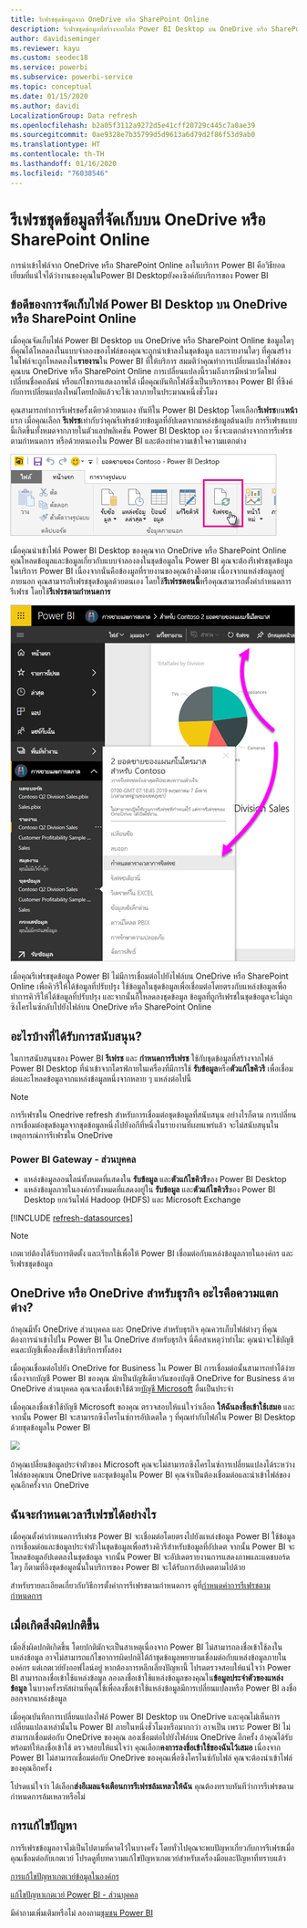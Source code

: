 ```yaml
---
title: รีเฟรชชุดข้อมูลจาก OneDrive หรือ SharePoint Online
description: รีเฟรชชุดข้อมูลที่สร้างจากไฟล์ Power BI Desktop บน OneDrive หรือ SharePoint Online
author: davidiseminger
ms.reviewer: kayu
ms.custom: seodec18
ms.service: powerbi
ms.subservice: powerbi-service
ms.topic: conceptual
ms.date: 01/15/2020
ms.author: davidi
LocalizationGroup: Data refresh
ms.openlocfilehash: b2a05f3112a9272d5e41cff20729c445c7a0ae39
ms.sourcegitcommit: 0ae9328e7b35799d5d9613a6d79d2f86f53d9ab0
ms.translationtype: HT
ms.contentlocale: th-TH
ms.lasthandoff: 01/16/2020
ms.locfileid: "76038546"
---
```

# <a name="refresh-a-dataset-stored-on-onedrive-or-sharepoint-online"></a>รีเฟรชชุดข้อมูลที่จัดเก็บบน OneDrive หรือ SharePoint Online
การนำเข้าไฟล์จาก OneDrive หรือ SharePoint Online ลงในบริการ Power BI คือวิธียอดเยี่ยมที่แน่ใจได้ว่างานของคุณในPower BI Desktopยังคงซิงค์กับบริการของ Power BI

## <a name="advantages-of-storing-a-power-bi-desktop-file-on-onedrive-or-sharepoint-online"></a>ข้อดีของการจัดเก็บไฟล์ Power BI Desktop บน OneDrive หรือ SharePoint Online
เมื่อคุณจัดเก็บไฟล์ Power BI Desktop บน OneDrive หรือ SharePoint Online ข้อมูลใดๆ ที่คุณได้โหลดลงในแบบจำลองของไฟล์ของคุณจะถูกนำเข้าลงในชุดข้อมูล และรายงานใดๆ ที่คุณสร้างในไฟล์จะถูกโหลดลงใน**รายงาน**ใน Power BI ที่ให้บริการ สมมติว่าคุณทำการเปลี่ยนแปลงไฟล์ของคุณบน OneDrive หรือ SharePoint Online การเปลี่ยนแปลงนี้รวมถึงการมีหน่วยวัดใหม่ เปลี่ยนชื่อคอลัมน์ หรือแก้ไขการแสดงภาพได้ เมื่อคุณบันทึกไฟล์ซึ่งเป็นบริการของ Power BI ที่ซิงค์กับการเปลี่ยนแปลงใหม่โดยปกติแล้วจะใช้เวลาภายในประมาณหนึ่งชั่วโมง

คุณสามารถทำการรีเฟรชครั้งเดียวด้วยตนเอง ทันทีใน Power BI Desktop โดยเลือก**รีเฟรช**บน**หน้า**แรก เมื่อคุณเลือก **รีเฟรช**เท่ากับว่าคุณรีเฟรชด้วยข้อมูลที่อัปเดตจากแหล่งข้อมูลต้นฉบับ การรีเฟรชแบบนี้เกิดขึ้นทั้งหมดจากภายในตัวแอปพลิเคชัน Power BI Desktop เอง ซึ่งจะแตกต่างจากการรีเฟรชตามกำหนดการ หรือด้วยตนเองใน Power BI และต้องทำความเข้าใจความแตกต่าง

![](media/refresh-desktop-file-onedrive/pbix-refresh.png)

เมื่อคุณนำเข้าไฟล์ Power BI Desktop ของคุณจาก OneDrive หรือ SharePoint Online คุณโหลดข้อมูลและข้อมูลเกี่ยวกับแบบจำลองลงในชุดข้อมูลใน Power BI คุณจะต้องรีเฟรชชุดข้อมูลในบริการ Power BI เนื่องจากนั่นคือข้องมูลที่รายงานของคุณอ้างอิงตาม เนื่องจากแหล่งข้อมูลอยู่ภายนอก คุณสามารถรีเฟรชชุดข้อมูลด้วยตนเอง โดยใช้**รีเฟรชตอนนี้**หรือคุณสามารถตั้งค่ากำหนดการรีเฟรช โดยใช้**รีเฟรชตามกำหนดการ** 

![](media/refresh-desktop-file-onedrive/powerbi-service-refresh.png)

เมื่อคุณรีเฟรชชุดข้อมูล Power BI ไม่มีการเชื่อมต่อไปยังไฟล์บน OneDrive หรือ SharePoint Online เพื่อคิวรีให้ได้ข้อมูลที่ปรับปรุง ใช้ข้อมูลในชุดข้อมูลเพื่อเชื่อมต่อโดยตรงกับแหล่งข้อมูลเพื่อทำการคิวรีให้ได้ข้อมูลที่ปรับปรุง และจากนั้นก็โหลดลงชุดข้อมูล ข้อมูลที่ถูกรีเฟรชในชุดข้อมูลจะไม่ถูกซิงโครไนซ์กลับไปยังไฟล์บน OneDrive หรือ SharePoint Online

## <a name="whats-supported"></a>อะไรบ้างที่ได้รับการสนับสนุน?
ในการสนับสนุนของ Power BI **รีเฟรช** และ **กำหนดการรีเฟรช** ใช้กับชุดข้อมูลที่สร้างจากไฟล์ Power BI Desktop ที่นำเข้าจากไดรฟ์ภายในเครื่องที่มีการใช้ **รับข้อมูล**หรือ**ตัวแก้ไขคิวรี** เพื่อเชื่อมต่อและโหลดข้อมูลจากแหล่งข้อมูลหนึ่งจากหลาย ๆ แหล่งต่อไปนี้

> [!NOTE]
> การรีเฟรชใน Onedrive refresh สำหรับการเชื่อมต่อชุดข้อมูลที่สนับสนุน อย่างไรก็ตาม การเปลี่ยนการเชื่อมต่อชุดข้อมูลจากชุดข้อมูลหนึ่งไปยังอกีที่หนึ่งในรายงานที่เผยแพร่แล้ว จะไม่สนับสนุนในเหตุการณ์การรีเฟรชใน OneDrive

### <a name="power-bi-gateway---personal"></a>Power BI Gateway - ส่วนบุคคล
* แหล่งข้อมูลออนไลน์ทั้งหมดที่แสดงใน **รับข้อมูล** และ**ตัวแก้ไขคิวรี**ของ Power BI Desktop
* แหล่งข้อมูลภายในองค์กรทั้งหมดที่แสดงอยู่ใน **รับข้อมูล** และ**ตัวแก้ไขคิวรี**ของ Power BI Desktop ยกเว้นไฟล์ Hadoop (HDFS) และ Microsoft Exchange

<!-- Refresh Data sources-->
[!INCLUDE [refresh-datasources](./includes/refresh-datasources.md)]

> [!NOTE]
> เกตเวย์ต้องได้รับการติดตั้ง และเรียกใช้เพื่อให้ Power BI เชื่อมต่อกับแหล่งข้อมูลภายในองค์กร และรีเฟรชชุดข้อมูล
> 
> 

## <a name="onedrive-or-onedrive-for-business-whats-the-difference"></a>OneDrive หรือ OneDrive สำหรับธุรกิจ อะไรคือความแตกต่าง?
ถ้าคุณมีทั้ง OneDrive ส่วนบุคคล และ OneDrive สำหรับธุรกิจ คุณควรเก็บไฟล์ต่างๆ ที่คุณต้องการนำเข้าไปใน Power BI ใน OneDrive สำหรับธุรกิจ นี่คือสาเหตุว่าทำไม: คุณน่าจะใช้บัญชีคนละบัญชีเพื่อลงชื่อเข้าใช้บริการทั้งสอง

เมื่อคุณเชื่อมต่อไปยัง OneDrive for Business ใน Power BI การเชื่อมต่อนั้นสามารถทำได้ง่ายเนื่องจากบัญชี Power BI ของคุณ  มักเป็นบัญชีเดียวกันของบัญชี OneDrive for Business ด้วย OneDrive ส่วนบุคคล คุณจะลงชื่อเข้าใช้ด้วย[บัญชี Microsoft](https://account.microsoft.com) อื่นเป็นประจำ

เมื่อคุณลงชื่อเข้าใช้บัญชี Microsoft ของคุณ ตรวจสอบให้แน่ใจว่าเลือก **ให้ฉันลงชื่อเข้าใช้เสมอ** และจากนั้น Power BI จะสามารถซิงโครไนซ์การอัปเดตใด ๆ ที่คุณทำกับไฟล์ใน Power BI Desktop ด้วยชุดข้อมูลใน Power BI

![](media/refresh-desktop-file-onedrive/refresh_signin_keepmesignedin.png)

ถ้าคุณเปลี่ยนข้อมูลประจำตัวของ Microsoft คุณจะไม่สามารถซิงโครไนซ์การเปลี่ยนแปลงได้ระหว่างไฟล์ของคุณบน OneDrive และชุดข้อมูลใน Power BI คุณจำเป็นต้องเชื่อมต่อและนำเข้าไฟล์ของคุณอีกครั้งจาก OneDrive

## <a name="how-do-i-schedule-refresh"></a>ฉันจะกำหนดเวลารีเฟรชได้อย่างไร
เมื่อคุณตั้งค่ากำหนดการรีเฟรช Power BI จะเชื่อมต่อโดยตรงไปยังแหล่งข้อมูล Power BI ใช้ข้อมูลการเชื่อมต่อและข้อมูลประจำตัวในชุดข้อมูลเพื่อสร้างคิวรีสำหรับข้อมูลที่อัปเดต จากนั้น Power BI จะโหลดข้อมูลอัปเดตลงในชุดข้อมูล จากนั้น Power BI จะอัปเดตรายงานการแสดงภาพและแดชบอร์ดใดๆ ก็ตามที่อิงชุดข้อมูลนั้นในบริการของ Power BI จะได้รับการอัปเดตตามไปด้วย

สำหรับรายละเอียดเกี่ยวกับวิธีการตั้งค่าการรีเฟรชตามกำหนดการ ดูที่[กำหนดค่าการรีเฟรชตามกำหนดการ](refresh-scheduled-refresh.md)

## <a name="when-things-go-wrong"></a>เมื่อเกิดสิ่งผิดปกติขึ้น
เมื่อสิ่งผิดปกติเกิดขึ้น โดยปกติมักจะเป็นสาเหตุเนื่องจาก Power BI ไม่สามารถลงชื่อเข้าใช้ลงในแหล่งข้อมูล อาจไม่สามารถแก้ไขอาการผิดปกติได้ถ้าชุดข้อมูลพยายามเชื่อมต่อกับแหล่งข้อมูลภายในองค์กร แต่เกตเวย์ยังออฟไลน์อยู่ หากต้องการหลีกเลี่ยงปัญหานี้ โปรดตรวจสอบให้แน่ใจว่า Power BI สามารถลงชื่อเข้าใช้แหล่งข้อมูล ลองลงชื่อเข้าใช้แหล่งข้อมูลของคุณใน**ข้อมูลประจำตัวของแหล่งข้อมูล** ในบางครั้งรหัสผ่านที่คุณใช้เพื่อลงชื่อเข้าใช้แหล่งข้อมูลมีการเปลี่ยนแปลงหรือ Power BI ลงชื่อออกจากแหล่งข้อมูล

เมื่อคุณบันทึกการเปลี่ยนแปลงไฟล์ Power BI Desktop บน OneDrive และคุณไม่เห็นการเปลี่ยนแปลงเหล่านั้นใน Power BI ภายในหนึ่งชั่วโมงหรือมากกว่า อาจเป็น เพราะ Power BI ไม่สามารถเชื่อมต่อกับ OneDrive ของคุณ ลองเชื่อมต่อไปยังไฟล์บน OneDrive อีกครั้ง ถ้าคุณได้รับพร้อมท์ให้ลงชื่อเข้าใช้ ตรวจสอบให้แน่ใจว่า คุณเลือก**คงการลงชื่อเข้าใช้ของฉันไว้เสมอ** เนื่องจาก Power BI ไม่สามารถเชื่อมต่อกับ OneDrive ของคุณเพื่อซิงโครไนซ์กับไฟล์ คุณจะต้องนำเข้าไฟล์ของคุณอีกครั้ง

โปรดแน่ใจว่า ได้เลือก**ส่งอีเมลแจ้งเตือนการรีเฟรชล้มเหลวให้ฉัน** คุณต้องทราบทันทีว่าการรีเฟรชตามกำหนดการล้มเหลวหรือไม่

## <a name="troubleshooting"></a>การแก้ไขปัญหา
การรีเฟรชข้อมูลอาจไม่เป็นไปตามที่คาดไว้ในบางครั้ง โดยทั่วไปคุณจะพบปัญหาเกี่ยวกับการรีเฟรชเมื่อคุณเชื่อมต่อกับเกตเวย์ โปรดดูที่บทความแก้ไขปัญหาเกตเวย์สำหรับเครื่องมือและปัญหาที่ทราบแล้ว

[การแก้ไขปัญหาเกตเวย์ข้อมูลในองค์กร](service-gateway-onprem-tshoot.md)

[แก้ไขปัญหาเกตเวย์ Power BI - ส่วนบุคคล](service-admin-troubleshooting-power-bi-personal-gateway.md)

มีคำถามเพิ่มเติมหรือไม่ ลองถาม[ชุมชน Power BI](https://community.powerbi.com/)


